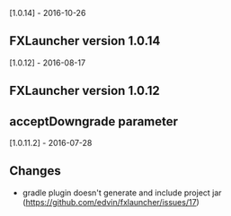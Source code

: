 [1.0.14] - 2016-10-26

## FXLauncher version 1.0.14

[1.0.12] - 2016-08-17

## FXLauncher version 1.0.12
## acceptDowngrade parameter

[1.0.11.2] - 2016-07-28 

## Changes 

- gradle plugin doesn't generate and include project jar (https://github.com/edvin/fxlauncher/issues/17)